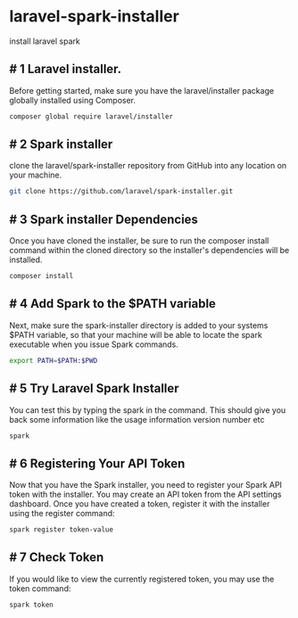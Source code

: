 # laravel-spark-installer
install laravel spark

## # 1 Laravel installer.
 Before getting started, make sure you have the laravel/installer package globally installed using Composer.
```bash
composer global require laravel/installer
```

## # 2 Spark installer
clone the laravel/spark-installer repository from GitHub into any location on your machine.
```bash
git clone https://github.com/laravel/spark-installer.git
```

## # 3 Spark installer Dependencies
Once you have cloned the installer, be sure to run the composer install command within the cloned directory so the installer's dependencies will be installed.
```bash
composer install
```

## # 4 Add Spark to the $PATH variable
Next, make sure the spark-installer directory is added to your systems $PATH variable, so that your machine will be able to locate the spark executable when you issue Spark commands.
```bash
export PATH=$PATH:$PWD 
```

## # 5 Try Laravel Spark Installer
You can test this by typing  the spark in the command. This should give you back some information like the usage information version number etc
```bash
spark
```

## # 6 Registering Your API Token
Now that you have the Spark installer, you need to register your Spark API token with the installer. You may create an API token from the API settings dashboard. Once you have created a token, register it with the installer using the register command:
```bash
spark register token-value
```

## # 7 Check Token
If you would like to view the currently registered token, you may use the token command:
```bash
spark token
```
